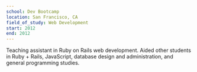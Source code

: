 ```yaml
---
school: Dev Bootcamp
location: San Francisco, CA
field_of_study: Web Development
start: 2012
end: 2012
---
```

Teaching assistant in Ruby on Rails web development. Aided other students in Ruby + Rails, JavaScript, database design and administration, and general programming studies.
